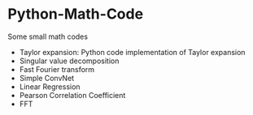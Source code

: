 # Python-Math-Code
Some small math codes
- Taylor expansion: Python code implementation of Taylor expansion
- Singular value decomposition
- Fast Fourier transform
- Simple ConvNet
- Linear Regression
- Pearson Correlation Coefficient
- FFT
